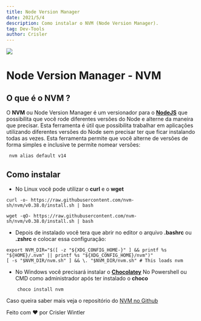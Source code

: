 ```yaml
---
title: Node Version Manager
date: 2021/5/4
description: Como instalar o NVM (Node Version Manager).
tag: Dev-Tools
author: Crisler
---
```

![](/images/nodejs.png)
# Node Version Manager - NVM
## O que é o NVM ?
O **NVM** ou Node Version Manager é um versionador para o [**NodeJS**]() que possibilita que você rode diferentes versões do Node e alterne da maneira que precisar. 
Esta ferramenta é útil que possibilita trabalhar em aplicações utilizando diferentes versões do Node sem precisar ter que ficar instalando todas as vezes. Esta ferramenta permite que você alterne de versões de forma simples e inclusive te permite nomear versões:
```
 nvm alias default v14
```
## Como instalar
- No Linux você pode utilizar o **curl** e o **wget**
```
curl -o- https://raw.githubusercontent.com/nvm-sh/nvm/v0.38.0/install.sh | bash
```
```
wget -qO- https://raw.githubusercontent.com/nvm-sh/nvm/v0.38.0/install.sh | bash
```
- Depois de instalado você tera que abrir no editor o arquivo **.bashrc** ou **.zshrc** e colocar essa configuração:
```
export NVM_DIR="$([ -z "${XDG_CONFIG_HOME-}" ] && printf %s "${HOME}/.nvm" || printf %s "${XDG_CONFIG_HOME}/nvm")"
[ -s "$NVM_DIR/nvm.sh" ] && \. "$NVM_DIR/nvm.sh" # This loads nvm
```
- No Windows você precisará instalar o [**Chocolatey**](https://chocolatey.org/install)
No Powershell ou CMD como administrador após ter instalado o **choco**
```
    choco install nvm
```

Caso queira saber mais veja o repositório do [NVM no Github](https://github.com/nvm-sh/nvm)

 Feito com ❤️ por Crisler Wintler